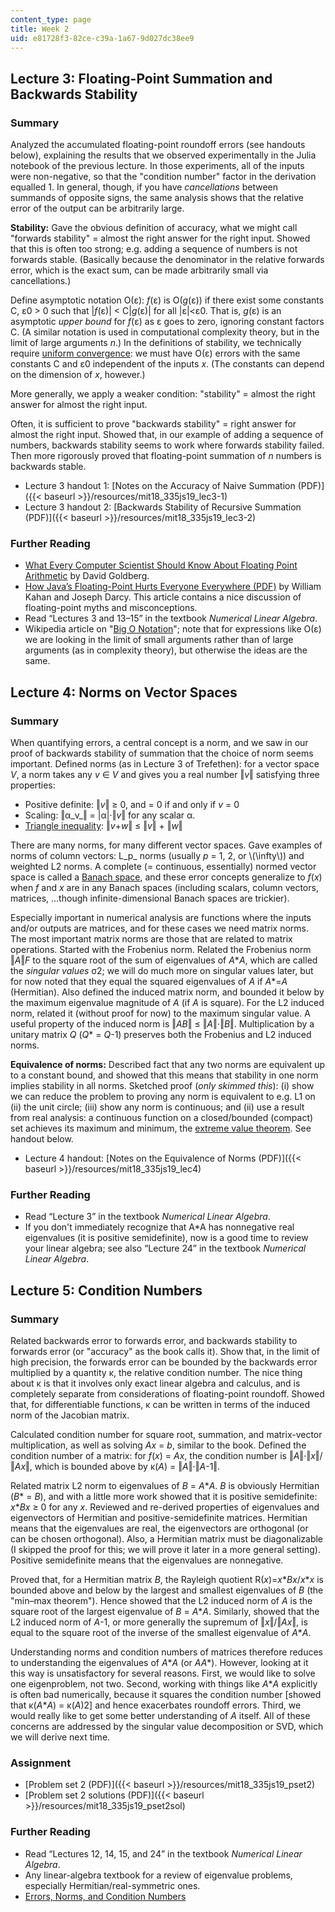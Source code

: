 ```yaml
---
content_type: page
title: Week 2
uid: e81728f3-82ce-c39a-1a67-9d027dc38ee9
---
```


Lecture 3: Floating-Point Summation and Backwards Stability
-----------------------------------------------------------

### Summary

Analyzed the accumulated floating-point roundoff errors (see handouts below), explaining the results that we observed experimentally in the Julia notebook of the previous lecture. In those experiments, all of the inputs were non-negative, so that the "condition number" factor in the derivation equalled 1. In general, though, if you have _cancellations_ between summands of opposite signs, the same analysis shows that the relative error of the output can be arbitrarily large.

**Stability:** Gave the obvious definition of accuracy, what we might call "forwards stability" = almost the right answer for the right input. Showed that this is often too strong; e.g. adding a sequence of numbers is not forwards stable. (Basically because the denominator in the relative forwards error, which is the exact sum, can be made arbitrarily small via cancellations.)

Define asymptotic notation O(ε): _f_(ε) is O(_g_(ε)) if there exist some constants C, ε0 > 0 such that |_f_(ε)| \< C|_g_(ε)| for all |ε|\<ε0. That is, _g_(ε) is an asymptotic _upper bound_ for _f_(ε) as ε goes to zero, ignoring constant factors C. (A similar notation is used in computational complexity theory, but in the limit of large arguments _n_.) In the definitions of stability, we technically require [uniform convergence](https://en.wikipedia.org/wiki/Uniform_convergence): we must have O(ε) errors with the same constants C and ε0 independent of the inputs _x_. (The constants can depend on the dimension of _x_, however.)

More generally, we apply a weaker condition: "stability" = almost the right answer for almost the right input.

Often, it is sufficient to prove "backwards stability" = right answer for almost the right input. Showed that, in our example of adding a sequence of numbers, backwards stability seems to work where forwards stability failed. Then more rigorously proved that floating-point summation of _n_ numbers is backwards stable.

*   Lecture 3 handout 1: [Notes on the Accuracy of Naive Summation (PDF)]({{< baseurl >}}/resources/mit18_335js19_lec3-1)
*   Lecture 3 handout 2: [Backwards Stability of Recursive Summation (PDF)]({{< baseurl >}}/resources/mit18_335js19_lec3-2)

### Further Reading

*   [What Every Computer Scientist Should Know About Floating Point Arithmetic](http://citeseerx.ist.psu.edu/viewdoc/summary?doi=10.1.1.22.6768) by David Goldberg.
*   [How Java’s Floating-Point Hurts Everyone Everywhere (PDF)](http://www.cs.berkeley.edu/~wkahan/JAVAhurt.pdf) by William Kahan and Joseph Darcy. This article contains a nice discussion of floating-point myths and misconceptions.
*   Read “Lectures 3 and 13–15” in the textbook _Numerical Linear Algebra_.
*   Wikipedia article on "[Big O Notation](https://en.wikipedia.org/wiki/Big_O_notation)"; note that for expressions like O(ε) we are looking in the limit of small arguments rather than of large arguments (as in complexity theory), but otherwise the ideas are the same.

Lecture 4: Norms on Vector Spaces
---------------------------------

### Summary

When quantifying errors, a central concept is a norm, and we saw in our proof of backwards stability of summation that the choice of norm seems important. Defined norms (as in Lecture 3 of Trefethen): for a vector space _V_, a norm takes any _v_ ∈ _V_ and gives you a real number ‖_v_‖ satisfying three properties:

*   Positive definite: ‖_v_‖ ≥ 0, and = 0 if and only if _v_ = 0
*   Scaling: ‖α_v_‖ = |α|⋅‖_v_‖ for any scalar α.
*   [Triangle inequality](https://en.wikipedia.org/wiki/Triangle_inequality): ‖_v_+_w_‖ ≤ ‖_v_‖ + ‖_w_‖

There are many norms, for many different vector spaces. Gave examples of norms of column vectors: L_p_ norms (usually _p_ \= 1, 2, or \\(\\infty\\)) and weighted L2 norms. A complete (= continuous, essentially) normed vector space is called a [Banach space](https://en.wikipedia.org/wiki/Banach_space), and these error concepts generalize to _f_(_x_) when _f_ and _x_ are in any Banach spaces (including scalars, column vectors, matrices, …though infinite-dimensional Banach spaces are trickier).

Especially important in numerical analysis are functions where the inputs and/or outputs are matrices, and for these cases we need matrix norms. The most important matrix norms are those that are related to matrix operations. Started with the Frobenius norm. Related the Frobenius norm ‖_A_‖_F_ to the square root of the sum of eigenvalues of _A_\*_A_, which are called the _singular values_ σ2; we will do much more on singular values later, but for now noted that they equal the squared eigenvalues of _A_ if _A_\*=_A_ (Hermitian). Also defined the induced matrix norm, and bounded it below by the maximum eigenvalue magnitude of _A_ (if _A_ is square). For the L2 induced norm, related it (without proof for now) to the maximum singular value. A useful property of the induced norm is ‖_AB_‖ ≤ ‖_A_‖⋅‖_B_‖. Multiplication by a unitary matrix _Q_ (_Q_\* = _Q_\-1) preserves both the Frobenius and L2 induced norms.

**Equivalence of norms:** Described fact that any two norms are equivalent up to a constant bound, and showed that this means that stability in one norm implies stability in all norms. Sketched proof (_only skimmed this_): (i) show we can reduce the problem to proving any norm is equivalent to e.g. L1 on (ii) the unit circle; (iii) show any norm is continuous; and (ii) use a result from real analysis: a continuous function on a closed/bounded (compact) set achieves its maximum and minimum, the [extreme value theorem](http://en.wikipedia.org/wiki/Extreme_value_theorem). See handout below.

*   Lecture 4 handout: [Notes on the Equivalence of Norms (PDF)]({{< baseurl >}}/resources/mit18_335js19_lec4)

### Further Reading

*   Read “Lecture 3” in the textbook _Numerical Linear Algebra_.
*   If you don't immediately recognize that A\*A has nonnegative real eigenvalues (it is positive semidefinite), now is a good time to review your linear algebra; see also “Lecture 24” in the textbook _Numerical Linear Algebra_.

Lecture 5: Condition Numbers
----------------------------

### Summary

Related backwards error to forwards error, and backwards stability to forwards error (or "accuracy" as the book calls it). Show that, in the limit of high precision, the forwards error can be bounded by the backwards error multiplied by a quantity κ, the relative condition number. The nice thing about κ is that it involves only exact linear algebra and calculus, and is completely separate from considerations of floating-point roundoff. Showed that, for differentiable functions, κ can be written in terms of the induced norm of the Jacobian matrix.

Calculated condition number for square root, summation, and matrix-vector multiplication, as well as solving _Ax_ \= _b_, similar to the book. Defined the condition number of a matrix: for _f_(_x_) = _Ax_, the condition number is ‖_A_‖⋅‖_x_‖/‖_Ax_‖, which is bounded above by κ(_A_) = ‖_A_‖⋅‖_A_\-1‖.

Related matrix L2 norm to eigenvalues of _B_ \= _A_\*_A_. _B_ is obviously Hermitian (_B_\* = _B_), and with a little more work showed that it is positive semidefinite: _x_\*_Bx_ ≥ 0 for any _x_. Reviewed and re-derived properties of eigenvalues and eigenvectors of Hermitian and positive-semidefinite matrices. Hermitian means that the eigenvalues are real, the eigenvectors are orthogonal (or can be chosen orthogonal). Also, a Hermitian matrix must be diagonalizable (I skipped the proof for this; we will prove it later in a more general setting). Positive semidefinite means that the eigenvalues are nonnegative.

Proved that, for a Hermitian matrix _B_, the Rayleigh quotient R(_x_)=_x_\*_Bx_/_x_\*_x_ is bounded above and below by the largest and smallest eigenvalues of _B_ (the "min–max theorem"). Hence showed that the L2 induced norm of _A_ is the square root of the largest eigenvalue of _B_ \= _A_\*_A_. Similarly, showed that the L2 induced norm of _A_\-1, or more generally the supremum of ‖_x_‖/‖_Ax_‖, is equal to the square root of the inverse of the smallest eigenvalue of _A_\*_A_.

Understanding norms and condition numbers of matrices therefore reduces to understanding the eigenvalues of _A_\*_A_ (or _AA_\*). However, looking at it this way is unsatisfactory for several reasons. First, we would like to solve one eigenproblem, not two. Second, working with things like _A_\*_A_ explicitly is often bad numerically, because it squares the condition number \[showed that κ(_A_\*_A_) = κ(_A_)2\] and hence exacerbates roundoff errors. Third, we would really like to get some better understanding of _A_ itself. All of these concerns are addressed by the singular value decomposition or SVD, which we will derive next time.

### Assignment

*   [Problem set 2 (PDF)]({{< baseurl >}}/resources/mit18_335js19_pset2)
*   [Problem set 2 solutions (PDF)]({{< baseurl >}}/resources/mit18_335js19_pset2sol)

### Further Reading

*   Read “Lectures 12, 14, 15, and 24” in the textbook _Numerical Linear Algebra_.
*   Any linear-algebra textbook for a review of eigenvalue problems, especially Hermitian/real-symmetric ones.
*   [Errors, Norms, and Condition Numbers](https://nbviewer.jupyter.org/github/stevengj/1806/blob/fall18/lectures/Conditioning.ipynb)